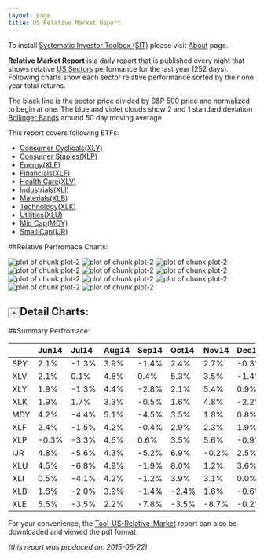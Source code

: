 ```yaml
---
layout: page
title: US Relative Market Report
---
```



To install [Systematic Investor Toolbox (SIT)](https://github.com/systematicinvestor/SIT) please visit [About](/about) page.





**Relative Market Report** is a daily report that is published every night 
that shows relative [US Sectors](http://www.sectorspdr.com/) performance 
for the last year (252 days). Following charts show each sector relative 
performance sorted by their one year total returns. 

The black line is the sector price divided by S&P 500 price and normalized to begin at one. 
The blue and violet clouds show 2 and 1 standard deviation 
[Bollinger Bands](http://en.wikipedia.org/wiki/Bollinger_Bands)
around 50 day moving average. 

This report covers following ETFs:

* [Consumer Cyclicals(XLY)](http://www.sectorspdr.com/spdr/composition/?symbol=XLY)
* [Consumer Staples(XLP)](http://www.sectorspdr.com/spdr/composition/?symbol=XLP)
* [Energy(XLE)](http://www.sectorspdr.com/spdr/composition/?symbol=XLE)
* [Financials(XLF)](http://www.sectorspdr.com/spdr/composition/?symbol=XLF)
* [Health Care(XLV)](http://www.sectorspdr.com/spdr/composition/?symbol=XLV)
* [Industrials(XLI)](http://www.sectorspdr.com/spdr/composition/?symbol=XLI)
* [Materials(XLB)](http://www.sectorspdr.com/spdr/composition/?symbol=XLB)
* [Technology(XLK)](http://www.sectorspdr.com/spdr/composition/?symbol=XLK)
* [Utilities(XLU)](http://www.sectorspdr.com/spdr/composition/?symbol=XLU)
* [Mid Cap(MDY)](https://www.spdrs.com/product/fund.seam?ticker=MDY)
* [Small Cap(IJR)](http://finance.yahoo.com/q/hl?s=IJR+Holdings)


##Relative Perfromace Charts:
    


![plot of chunk plot-2](/public/images/Tool-US-Relative-Market/plot-2-1.png) ![plot of chunk plot-2](/public/images/Tool-US-Relative-Market/plot-2-2.png) ![plot of chunk plot-2](/public/images/Tool-US-Relative-Market/plot-2-3.png) ![plot of chunk plot-2](/public/images/Tool-US-Relative-Market/plot-2-4.png) ![plot of chunk plot-2](/public/images/Tool-US-Relative-Market/plot-2-5.png) ![plot of chunk plot-2](/public/images/Tool-US-Relative-Market/plot-2-6.png) ![plot of chunk plot-2](/public/images/Tool-US-Relative-Market/plot-2-7.png) ![plot of chunk plot-2](/public/images/Tool-US-Relative-Market/plot-2-8.png) ![plot of chunk plot-2](/public/images/Tool-US-Relative-Market/plot-2-9.png) ![plot of chunk plot-2](/public/images/Tool-US-Relative-Market/plot-2-10.png) ![plot of chunk plot-2](/public/images/Tool-US-Relative-Market/plot-2-11.png) 

<input type="button" class="btn btn-sm" value="+">Detail Charts:
---
    




<div markdown="1" style="display:none;">
    


![plot of chunk plot-2](/public/images/Tool-US-Relative-Market/plot-2-12.png) ![plot of chunk plot-2](/public/images/Tool-US-Relative-Market/plot-2-13.png) ![plot of chunk plot-2](/public/images/Tool-US-Relative-Market/plot-2-14.png) ![plot of chunk plot-2](/public/images/Tool-US-Relative-Market/plot-2-15.png) ![plot of chunk plot-2](/public/images/Tool-US-Relative-Market/plot-2-16.png) ![plot of chunk plot-2](/public/images/Tool-US-Relative-Market/plot-2-17.png) ![plot of chunk plot-2](/public/images/Tool-US-Relative-Market/plot-2-18.png) ![plot of chunk plot-2](/public/images/Tool-US-Relative-Market/plot-2-19.png) ![plot of chunk plot-2](/public/images/Tool-US-Relative-Market/plot-2-20.png) ![plot of chunk plot-2](/public/images/Tool-US-Relative-Market/plot-2-21.png) ![plot of chunk plot-2](/public/images/Tool-US-Relative-Market/plot-2-22.png) ![plot of chunk plot-2](/public/images/Tool-US-Relative-Market/plot-2-23.png) 

</div>
    




##Summary Perfromace:
    




|    |Jun14  |Jul14  |Aug14  |Sep14  |Oct14  |Nov14  |Dec14  |Jan15  |Feb15  |Mar15  |Apr15  |May15  |Total  |
|:---|:------|:------|:------|:------|:------|:------|:------|:------|:------|:------|:------|:------|:------|
|SPY |  2.1% | -1.3% |  3.9% | -1.4% |  2.4% |  2.7% | -0.3% | -3.0% |  5.6% | -1.6% |  1.0% |  2.4% | 13.0% |
|XLV |  2.1% |  0.1% |  4.8% |  0.4% |  5.3% |  3.5% | -1.4% |  1.3% |  4.3% |  0.4% | -1.1% |  4.8% | 27.1% |
|XLY |  1.9% | -1.3% |  4.4% | -2.8% |  2.1% |  5.4% |  0.9% | -3.0% |  8.5% | -0.8% | -0.1% |  2.3% | 18.6% |
|XLK |  1.9% |  1.7% |  3.3% | -0.5% |  1.6% |  4.8% | -2.2% | -3.5% |  8.0% | -3.8% |  2.8% |  2.5% | 17.0% |
|MDY |  4.2% | -4.4% |  5.1% | -4.5% |  3.5% |  1.8% |  0.8% | -1.1% |  5.0% |  1.3% | -1.5% |  2.9% | 13.3% |
|XLF |  2.4% | -1.5% |  4.2% | -0.4% |  2.9% |  2.3% |  1.9% | -7.0% |  5.8% | -1.0% |  0.1% |  3.0% | 13.0% |
|XLP | -0.3% | -3.3% |  4.6% |  0.6% |  3.5% |  5.6% | -0.9% | -1.0% |  4.1% | -2.0% | -0.8% |  2.3% | 12.7% |
|IJR |  4.8% | -5.6% |  4.3% | -5.2% |  6.9% | -0.2% |  2.5% | -3.6% |  6.0% |  1.2% | -2.3% |  2.7% | 11.1% |
|XLU |  4.5% | -6.8% |  4.9% | -1.9% |  8.0% |  1.2% |  3.6% |  2.3% | -6.4% | -1.0% | -0.5% |  0.9% |  8.1% |
|XLI |  0.5% | -4.1% |  4.2% | -1.2% |  3.9% |  3.1% |  0.0% | -3.6% |  5.4% | -3.0% | -0.3% |  2.8% |  7.3% |
|XLB |  1.6% | -2.0% |  3.9% | -1.4% | -2.4% |  1.6% | -0.6% | -1.8% |  8.0% | -5.3% |  3.4% |  1.5% |  5.9% |
|XLE |  5.5% | -3.5% |  2.2% | -7.8% | -3.5% | -8.7% | -0.2% | -4.6% |  4.6% | -1.8% |  6.6% | -2.6% |-14.2% |
    


For your convenience, the 
[Tool-US-Relative-Market](/public/images/Tool-US-Relative-Market/Tool-US-Relative-Market.pdf)
report can also be downloaded and viewed the pdf format.



*(this report was produced on: 2015-05-22)*
